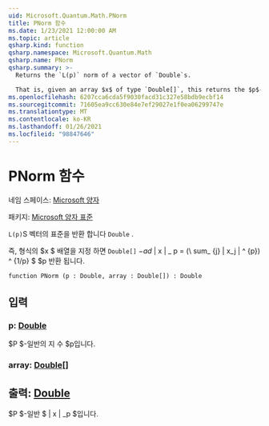 ```yaml
---
uid: Microsoft.Quantum.Math.PNorm
title: PNorm 함수
ms.date: 1/23/2021 12:00:00 AM
ms.topic: article
qsharp.kind: function
qsharp.namespace: Microsoft.Quantum.Math
qsharp.name: PNorm
qsharp.summary: >-
  Returns the `L(p)` norm of a vector of `Double`s.

  That is, given an array $x$ of type `Double[]`, this returns the $p$-norm $\|x\|\_p= (\sum_{j}|x_j|^{p})^{1/p}$.
ms.openlocfilehash: 6207cca6cda5f9030facd31c327e58bdb9ecbf14
ms.sourcegitcommit: 71605ea9cc630e84e7ef29027e1f0ea06299747e
ms.translationtype: MT
ms.contentlocale: ko-KR
ms.lasthandoff: 01/26/2021
ms.locfileid: "98847646"
---
```

# <a name="pnorm-function"></a>PNorm 함수

네임 스페이스: [Microsoft 양자](xref:Microsoft.Quantum.Math)

패키지: [Microsoft 양자 표준](https://nuget.org/packages/Microsoft.Quantum.Standard)


`L(p)`S 벡터의 표준을 반환 합니다 `Double` .

즉, 형식의 $x $ 배열을 지정 하면 `Double[]` $-ad$ \| x \| \_ p = (\ sum_ {j} | x_j | ^ {p}) ^ {1/p} $ $p 반환 됩니다.

```qsharp
function PNorm (p : Double, array : Double[]) : Double
```


## <a name="input"></a>입력

### <a name="p--double"></a>p: [Double](xref:microsoft.quantum.lang-ref.double)

$P $-일반의 지 수 $p입니다.


### <a name="array--double"></a>array: [Double](xref:microsoft.quantum.lang-ref.double)[]





## <a name="output--double"></a>출력: [Double](xref:microsoft.quantum.lang-ref.double)

$P $-일반 $ \| x \| _p $입니다.